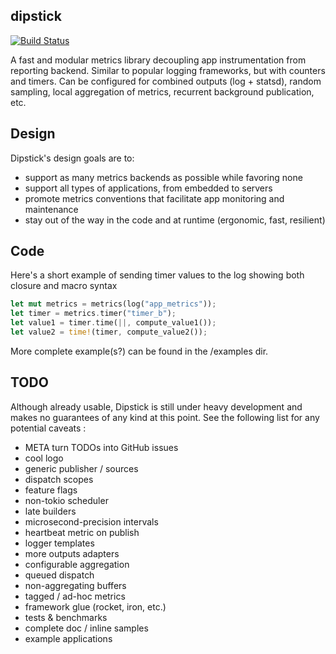 dipstick
--------

[![Build Status](https://travis-ci.org/fralalonde/dipstick.svg?branch=master)](https://travis-ci.org/fralalonde/dipstick.svg?branch=master)

A fast and modular metrics library decoupling app instrumentation from reporting backend.
Similar to popular logging frameworks, but with counters and timers.
Can be configured for combined outputs (log + statsd), random sampling, local aggregation of metrics, recurrent background publication, etc.

## Design
Dipstick's design goals are to:
- support as many metrics backends as possible while favoring none
- support all types of applications, from embedded to servers
- promote metrics conventions that facilitate app monitoring and maintenance
- stay out of the way in the code and at runtime (ergonomic, fast, resilient)

## Code
Here's a short example of sending timer values to the log showing both closure and macro syntax
```rust
let mut metrics = metrics(log("app_metrics"));
let timer = metrics.timer("timer_b");
let value1 = timer.time(||, compute_value1());
let value2 = time!(timer, compute_value2());
```
More complete example(s?) can be found in the /examples dir.

## TODO 
Although already usable, Dipstick is still under heavy development and makes no guarantees 
of any kind at this point. See the following list for any potential caveats :
- META turn TODOs into GitHub issues
- cool logo 
- generic publisher / sources
- dispatch scopes
- feature flags
- non-tokio scheduler
- late builders
- microsecond-precision intervals
- heartbeat metric on publish
- logger templates
- more outputs adapters
- configurable aggregation
- queued dispatch
- non-aggregating buffers
- tagged / ad-hoc metrics
- framework glue (rocket, iron, etc.)
- tests & benchmarks
- complete doc / inline samples
- example applications